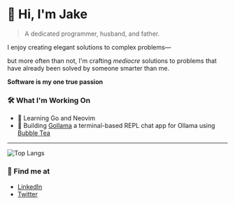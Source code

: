 # 👋 Hi, I'm Jake

> A dedicated programmer, husband, and father.

I enjoy creating elegant solutions to complex problems—

but more often than not, I'm crafting *mediocre* solutions to problems that have already been solved by someone smarter than me.

**Software is my one true passion**

### 🛠️ What I'm Working On

- 🧠 Learning Go and Neovim 
- 🦙 Building [Gollama](https://github.com/portbound/go-llama) a terminal-based REPL chat app for Ollama using [Bubble Tea](https://github.com/charmbracelet/bubbletea)

--- 
![Top Langs](https://github-readme-stats.vercel.app/api/top-langs/?username=portbound&layout=compact&theme=tokyonight)

### 🌱 Find me at

- [LinkedIn](https://www.linkedin.com/in/jake-levy)
- [Twitter](https://x.com/port_bound)
